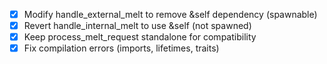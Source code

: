- [x] Modify handle_external_melt to remove &self dependency (spawnable)
- [x] Revert handle_internal_melt to use &self (not spawned)
- [x] Keep process_melt_request standalone for compatibility
- [x] Fix compilation errors (imports, lifetimes, traits)
